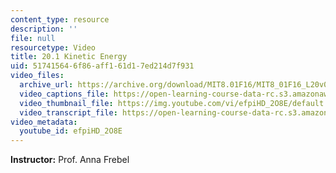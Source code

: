 ```yaml
---
content_type: resource
description: ''
file: null
resourcetype: Video
title: 20.1 Kinetic Energy
uid: 51741564-6f86-aff1-61d1-7ed214d7f931
video_files:
  archive_url: https://archive.org/download/MIT8.01F16/MIT8_01F16_L20v01_360p.mp4
  video_captions_file: https://open-learning-course-data-rc.s3.amazonaws.com/8-01sc-classical-mechanics-fall-2016/c715a32c02f850d6b87b37513ee10b55_efpiHD_2O8E.vtt
  video_thumbnail_file: https://img.youtube.com/vi/efpiHD_2O8E/default.jpg
  video_transcript_file: https://open-learning-course-data-rc.s3.amazonaws.com/8-01sc-classical-mechanics-fall-2016/1ab505600282095893c1c6202e7f749a_efpiHD_2O8E.pdf
video_metadata:
  youtube_id: efpiHD_2O8E
---
```


**Instructor:** Prof. Anna Frebel